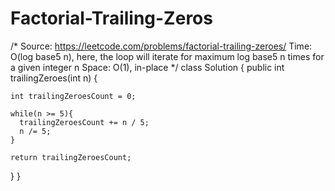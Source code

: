 # Factorial-Trailing-Zeros
/*
Source: https://leetcode.com/problems/factorial-trailing-zeroes/
Time: O(log base5 n), here, the loop will iterate for maximum log base5 n times for a given integer n
Space: O(1), in-place
*/
class Solution {
  public int trailingZeroes(int n) {

    int trailingZeroesCount = 0;

    while(n >= 5){
      trailingZeroesCount += n / 5;
      n /= 5;
    }

    return trailingZeroesCount;
  }
}
